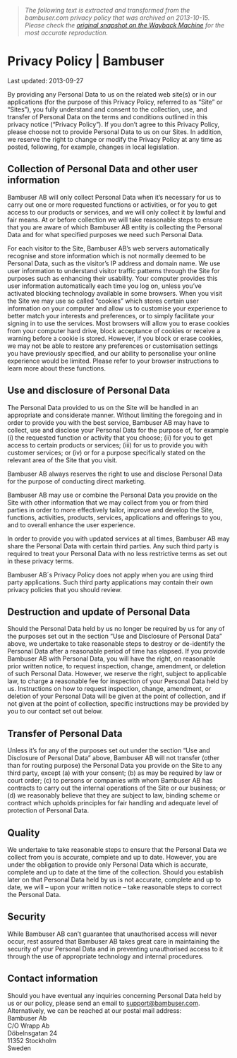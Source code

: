 > *The following text is extracted and transformed from the bambuser.com privacy policy that was archived on 2013-10-15. Please check the [original snapshot on the Wayback Machine](https://web.archive.org/web/20131015205119id_/http%3A//bambuser.com/privacy) for the most accurate reproduction.*

# Privacy Policy | Bambuser

Last updated: 2013-09-27

By providing any Personal Data to us on the related web site(s) or in our applications (for the purpose of this Privacy Policy, referred to as “Site” or “Sites”), you fully understand and consent to the collection, use, and transfer of Personal Data on the terms and conditions outlined in this privacy notice (“Privacy Policy”). If you don’t agree to this Privacy Policy, please choose not to provide Personal Data to us on our Sites. In addition, we reserve the right to change or modify the Privacy Policy at any time as posted, following, for example, changes in local legislation.

## Collection of Personal Data and other user information

Bambuser AB will only collect Personal Data when it’s necessary for us to carry out one or more requested functions or activities, or for you to get access to our products or services, and we will only collect it by lawful and fair means. At or before collection we will take reasonable steps to ensure that you are aware of which Bambuser AB entity is collecting the Personal Data and for what specified purposes we need such Personal Data.

For each visitor to the Site, Bambuser AB’s web servers automatically recognise and store information which is not normally deemed to be Personal Data, such as the visitor’s IP address and domain name. We use user information to understand visitor traffic patterns through the Site for purposes such as enhancing their usability. Your computer provides this user information automatically each time you log on, unless you’ve activated blocking technology available in some browsers. When you visit the Site we may use so called “cookies” which stores certain user information on your computer and allow us to customise your experience to better match your interests and preferences, or to simply facilitate your signing in to use the services. Most browsers will allow you to erase cookies from your computer hard drive, block acceptance of cookies or receive a warning before a cookie is stored. However, if you block or erase cookies, we may not be able to restore any preferences or customisation settings you have previously specified, and our ability to personalise your online experience would be limited. Please refer to your browser instructions to learn more about these functions.

## Use and disclosure of Personal Data

The Personal Data provided to us on the Site will be handled in an appropriate and considerate manner. Without limiting the foregoing and in order to provide you with the best service, Bambuser AB may have to collect, use and disclose your Personal Data for the purpose of, for example (i) the requested function or activity that you choose; (ii) for you to get access to certain products or services; (iii) for us to provide you with customer services; or (iv) or for a purpose specifically stated on the relevant area of the Site that you visit.

Bambuser AB always reserves the right to use and disclose Personal Data for the purpose of conducting direct marketing.

Bambuser AB may use or combine the Personal Data you provide on the Site with other information that we may collect from you or from third parties in order to more effectively tailor, improve and develop the Site, functions, activities, products, services, applications and offerings to you, and to overall enhance the user experience.

In order to provide you with updated services at all times, Bambuser AB may share the Personal Data with certain third parties. Any such third party is required to treat your Personal Data with no less restrictive terms as set out in these privacy terms.

Bambuser AB´s Privacy Policy does not apply when you are using third party applications. Such third party applications may contain their own privacy policies that you should review.

## Destruction and update of Personal Data

Should the Personal Data held by us no longer be required by us for any of the purposes set out in the section “Use and Disclosure of Personal Data” above, we undertake to take reasonable steps to destroy or de-identify the Personal Data after a reasonable period of time has elapsed. If you provide Bambuser AB with Personal Data, you will have the right, on reasonable prior written notice, to request inspection, change, amendment, or deletion of such Personal Data. However, we reserve the right, subject to applicable law, to charge a reasonable fee for inspection of your Personal Data held by us. Instructions on how to request inspection, change, amendment, or deletion of your Personal Data will be given at the point of collection, and if not given at the point of collection, specific instructions may be provided by you to our contact set out below.

## Transfer of Personal Data

Unless it’s for any of the purposes set out under the section “Use and Disclosure of Personal Data” above, Bambuser AB will not transfer (other than for routing purpose) the Personal Data you provide on the Site to any third party, except (a) with your consent; (b) as may be required by law or court order; (c) to persons or companies with whom Bambuser AB has contracts to carry out the internal operations of the Site or our business; or (d) we reasonably believe that they are subject to law, binding scheme or contract which upholds principles for fair handling and adequate level of protection of Personal Data.

## Quality

We undertake to take reasonable steps to ensure that the Personal Data we collect from you is accurate, complete and up to date. However, you are under the obligation to provide only Personal Data which is accurate, complete and up to date at the time of the collection. Should you establish later on that Personal Data held by us is not accurate, complete and up to date, we will – upon your written notice – take reasonable steps to correct the Personal Data.

## Security

While Bambuser AB can’t guarantee that unauthorised access will never occur, rest assured that Bambuser AB takes great care in maintaining the security of your Personal Data and in preventing unauthorised access to it through the use of appropriate technology and internal procedures.

## Contact information

Should you have eventual any inquiries concerning Personal Data held by us or our policy, please send an email to [support@bambuser.com](mailto:support@bambuser.com). Alternatively, we can be reached at our postal mail address:  
Bambuser Ab  
C/O Wrapp Ab  
Döbelnsgatan 24  
11352 Stockholm  
Sweden
